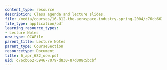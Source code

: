 ```yaml
---
content_type: resource
description: Class agenda and lecture slides.
file: /media/courses/16-812-the-aerospace-industry-spring-2004/c76cb66259467079d83087d008c5bcbf_6_apr_682_ocw.pdf
file_type: application/pdf
learning_resource_types:
- Lecture Notes
ocw_type: OCWFile
parent_title: Lecture Notes
parent_type: CourseSection
resourcetype: Document
title: 6_apr_682_ocw.pdf
uid: c76cb662-5946-7079-d830-87d008c5bcbf
---
```

